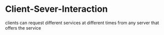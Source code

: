 # Client-Sever-Interaction
clients can request different services at different times from any server that offers the service
